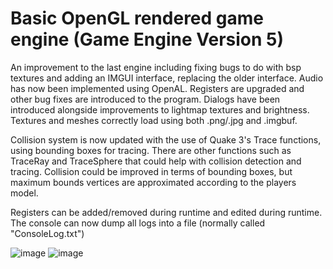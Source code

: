 # Basic OpenGL rendered game engine (Game Engine Version 5)

An improvement to the last engine including fixing bugs to do with bsp textures and adding an IMGUI interface, replacing the older interface. Audio has now been implemented using OpenAL. Registers
are upgraded and other bug fixes are introduced to the program. Dialogs have been introduced alongside improvements to lightmap textures and brightness. Textures and meshes correctly load using both 
.png/.jpg and .imgbuf.

Collision system is now updated with the use of Quake 3's Trace functions, using bounding boxes for tracing. There are other functions such as TraceRay and TraceSphere that could help with collision detection and tracing. Collision could be improved in terms of bounding boxes, but maximum bounds vertices are approximated according to the players model.

Registers can be added/removed during runtime and edited during runtime. The console can now dump all logs into a file (normally called "ConsoleLog.txt")

![image](https://github.com/user-attachments/assets/19f8b935-c9aa-4bcd-b43e-797edf8e6d8a)
![image](https://github.com/user-attachments/assets/c0814c9a-acb9-4a04-bad3-036dc599f584)
